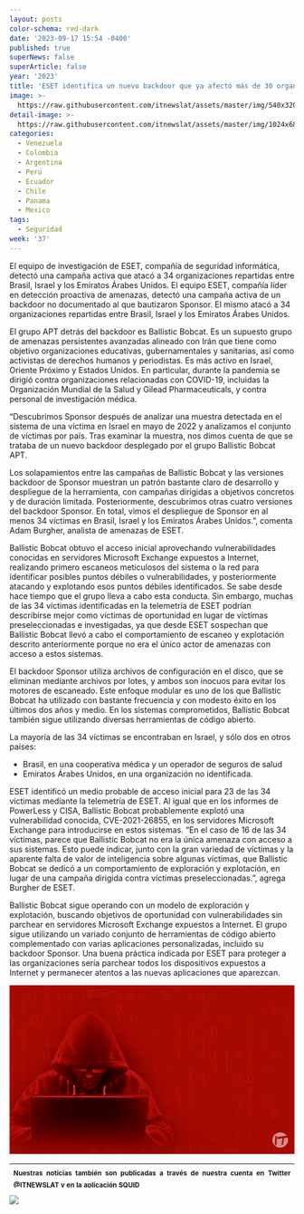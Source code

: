 ```yaml
---
layout: posts
color-schema: red-dark
date: '2023-09-17 15:54 -0400'
published: true
superNews: false
superArticle: false
year: '2023'
title: 'ESET identifica un nuevo backdoor que ya afectó más de 30 organizaciones '
image: >-
  https://raw.githubusercontent.com/itnewslat/assets/master/img/540x320/ciberataque-rojo-p.jpg
detail-image: >-
  https://raw.githubusercontent.com/itnewslat/assets/master/img/1024x680/ciberataque-rojo-g.jpg
categories:
  - Venezuela
  - Colombia
  - Argentina
  - Perú
  - Ecuador
  - Chile
  - Panama
  - Mexico
tags:
  - Seguridad
week: '37'
---
```

El equipo de investigación de ESET, compañía de seguridad informática, detectó una campaña activa que atacó a 34 organizaciones repartidas entre Brasil, Israel y los Emiratos Árabes Unidos.
El equipo ESET, compañía líder en detección proactiva de amenazas, detectó una campaña activa de un backdoor no documentado al que bautizaron Sponsor. El mismo atacó a 34 organizaciones repartidas entre Brasil, Israel y los Emiratos Árabes Unidos.

El grupo APT detrás del backdoor es Ballistic Bobcat. Es un supuesto grupo de amenazas persistentes avanzadas alineado con Irán que tiene como objetivo organizaciones educativas, gubernamentales y sanitarias, así como activistas de derechos humanos y periodistas. Es más activo en Israel, Oriente Próximo y Estados Unidos. En particular, durante la pandemia se dirigió contra organizaciones relacionadas con COVID-19, incluidas la Organización Mundial de la Salud y Gilead Pharmaceuticals, y contra personal de investigación médica.

“Descubrimos Sponsor después de analizar una muestra detectada en el sistema de una víctima en Israel en mayo de 2022 y analizamos el conjunto de víctimas por país. Tras examinar la muestra, nos dimos cuenta de que se trataba de un nuevo backdoor desplegado por el grupo Ballistic Bobcat APT. 

Los solapamientos entre las campañas de Ballistic Bobcat y las versiones backdoor de Sponsor muestran un patrón bastante claro de desarrollo y despliegue de la herramienta, con campañas dirigidas a objetivos concretos y de duración limitada. Posteriormente, descubrimos otras cuatro versiones del backdoor Sponsor. En total, vimos el despliegue de Sponsor en al menos 34 víctimas en Brasil, Israel y los Emiratos Árabes Unidos.”, comenta Adam Burgher, analista de amenazas de ESET.

Ballistic Bobcat obtuvo el acceso inicial aprovechando vulnerabilidades conocidas en servidores Microsoft Exchange expuestos a Internet, realizando primero escaneos meticulosos del sistema o la red para identificar posibles puntos débiles o vulnerabilidades, y posteriormente atacando y explotando esos puntos débiles identificados. Se sabe desde hace tiempo que el grupo lleva a cabo esta conducta. Sin embargo, muchas de las 34 víctimas identificadas en la telemetría de ESET podrían describirse mejor como víctimas de oportunidad en lugar de víctimas preseleccionadas e investigadas, ya que desde ESET sospechan que Ballistic Bobcat llevó a cabo el comportamiento de escaneo y explotación descrito anteriormente porque no era el único actor de amenazas con acceso a estos sistemas. 

El backdoor Sponsor utiliza archivos de configuración en el disco, que se eliminan mediante archivos por lotes, y ambos son inocuos para evitar los motores de escaneado. Este enfoque modular es uno de los que Ballistic Bobcat ha utilizado con bastante frecuencia y con modesto éxito en los últimos dos años y medio. En los sistemas comprometidos, Ballistic Bobcat también sigue utilizando diversas herramientas de código abierto.

La mayoría de las 34 víctimas se encontraban en Israel, y sólo dos en otros países:

- Brasil, en una cooperativa médica y un operador de seguros de salud
- Emiratos Árabes Unidos, en una organización no identificada.

ESET identificó un medio probable de acceso inicial para 23 de las 34 víctimas mediante la telemetría de ESET. Al igual que en los informes de PowerLess y CISA, Ballistic Bobcat probablemente explotó una vulnerabilidad conocida, CVE-2021-26855, en los servidores Microsoft Exchange para introducirse en estos sistemas. “En el caso de 16 de las 34 víctimas, parece que Ballistic Bobcat no era la única amenaza con acceso a sus sistemas. Esto puede indicar, junto con la gran variedad de víctimas y la aparente falta de valor de inteligencia sobre algunas víctimas, que Ballistic Bobcat se dedicó a un comportamiento de exploración y explotación, en lugar de una campaña dirigida contra víctimas preseleccionadas.”, agrega Burgher de ESET.

Ballistic Bobcat sigue operando con un modelo de exploración y explotación, buscando objetivos de oportunidad con vulnerabilidades sin parchear en servidores Microsoft Exchange expuestos a Internet. El grupo sigue utilizando un variado conjunto de herramientas de código abierto complementado con varias aplicaciones personalizadas, incluido su backdoor Sponsor. Una buena práctica indicada por ESET para proteger a las organizaciones sería parchear todos los dispositivos expuestos a Internet y permanecer atentos a las nuevas aplicaciones que aparezcan.

![](https://raw.githubusercontent.com/itnewslat/assets/master/img/540x320/ciberataque-rojo-p.jpg)

<table style="height: 42px;" width="569">
<tbody>
<tr>
<td style="text-align: justify;"><sub><strong>Nuestras noticias también son publicadas a través de nuestra cuenta en Twitter <a href="https://twitter.com/itnewslat?lang=es">@ITNEWSLAT</a> y en la aplicación <a href="https://squidapp.co/en/">SQUID</a></strong></sub></td>
</tr>
</tbody>
</table>

<img src="https://tracker.metricool.com/c3po.jpg?hash=56f88a41e39ab42c063cc51676587a04"/>